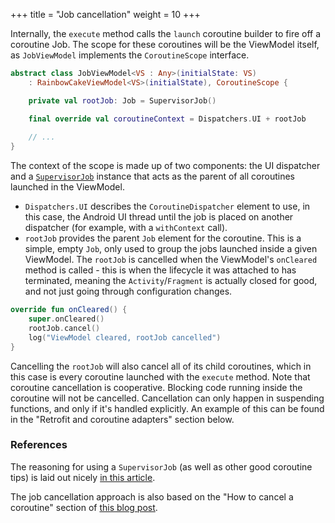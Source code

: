 +++
title = "Job cancellation"
weight = 10
+++

Internally, the `execute` method calls the `launch` coroutine builder to fire off a coroutine Job. The scope for these coroutines will be the ViewModel itself, as `JobViewModel` implements the `CoroutineScope` interface.

```kotlin
abstract class JobViewModel<VS : Any>(initialState: VS) 
    : RainbowCakeViewModel<VS>(initialState), CoroutineScope {

    private val rootJob: Job = SupervisorJob()

    final override val coroutineContext = Dispatchers.UI + rootJob
    
    // ...
}
```

The context of the scope is made up of two components: the UI dispatcher and a [`SupervisorJob`](https://kotlin.github.io/kotlinx.coroutines/kotlinx-coroutines-core/kotlinx.coroutines/-supervisor-job.html) instance that acts as the parent of all coroutines launched in the ViewModel.
- `Dispatchers.UI` describes the `CoroutineDispatcher` element to use, in this case, the Android UI thread until the job is placed on another dispatcher (for example, with a `withContext` call).
- `rootJob` provides the parent `Job` element for the coroutine. This is a simple, empty `Job`, only used to group the jobs launched inside a given ViewModel. The `rootJob` is cancelled  when the ViewModel's `onCleared` method is called - this is when the lifecycle it was attached to has terminated, meaning the `Activity`/`Fragment` is actually closed for good, and not just going through configuration changes.

```kotlin
override fun onCleared() {
    super.onCleared()
    rootJob.cancel()
    log("ViewModel cleared, rootJob cancelled")
}
```

Cancelling the `rootJob` will also cancel all of its child coroutines, which in this case is every coroutine launched with the `execute` method. Note that coroutine cancellation is cooperative. Blocking code running inside the coroutine will not be cancelled. Cancellation can only happen in suspending functions, and only if it's handled explicitly. An example of this can be found in the "Retrofit and coroutine adapters" section below.

### References

The reasoning for using a `SupervisorJob` (as well as other good coroutine tips) is laid out nicely [in this article](https://proandroiddev.com/kotlin-coroutines-patterns-anti-patterns-f9d12984c68e).

The job cancellation approach is also based on the "How to cancel a coroutine" section of [this blog post](https://proandroiddev.com/android-coroutine-recipes-33467a4302e9).
